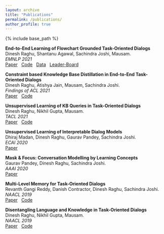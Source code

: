 ```yaml
---
layout: archive
title: "Publications"
permalink: /publications/
author_profile: true
---
```


{% include base_path %}

**End-to-End Learning of Flowchart Grounded Task-Oriented Dialogs**  
Dinesh Raghu, Shantanu Agawal, Sachindra Joshi, Mausam.  
*EMNLP 2021*  
[Paper](https://aclanthology.org/2021.emnlp-main.357.pdf) &nbsp;
[Code](https://github.com/dair-iitd/flonet) &nbsp;
[Data](https://github.com/dair-iitd/FloDial) &nbsp;
[Leader-Board](https://dair-iitd.github.io/FloDial/)

**Constraint based Knowledge Base Distillation in End-to-End Task-Oriented Dialogs**  
Dinesh Raghu, Atishya Jain, Mausam, Sachindra Joshi.  
*Findings of ACL 2021*  
[Paper](https://aclanthology.org/2021.findings-acl.448.pdf) &nbsp;
[Code](https://github.com/dair-iitd/CDNet)

**Unsupervised Learning of KB Queries in Task-Oriented Dialogs**  
Dinesh Raghu, Nikhil Gupta, Mausam.  
*TACL 2021*  
[Paper](https://direct.mit.edu/tacl/article-pdf/doi/10.1162/tacl_a_00372/1924207/tacl_a_00372.pdf) &nbsp;
[Code](https://github.com/dair-iitd/mb-mapo)

**Unsupervised Learning of Interpretable Dialog Models**  
Dhiraj Madan, Dinesh Raghu, Gaurav Pandey, Sachindra Joshi.  
*ECAI 2020*  
[Paper](https://ecai2020.eu/papers/575_paper.pdf)

**Mask & Focus: Conversation Modelling by Learning Concepts**  
Gaurav Pandey, Dinesh Raghu, Sachindra Joshi.  
*AAAI 2020*  
[Paper](https://ojs.aaai.org/index.php/AAAI/article/view/6381/6237)

**Multi-Level Memory for Task-Oriented Dialogs**  
Revanth Gangi Reddy, Danish Contractor, Dinesh Raghu, Sachindra Joshi.  
*NAACL 2019*  
[Paper](https://aclanthology.org/N19-1375.pdf) &nbsp;
[Code](https://github.com/DineshRaghu/multi-level-memory-network)

**Disentangling Language and Knowledge in Task-Oriented Dialogs**  
Dinesh Raghu, Nikhil Gupta, Mausam.  
*NAACL 2019*  
[Paper](https://aclanthology.org/N19-1126.pdf) &nbsp;
[Code](https://github.com/dair-iitd/BossNet)
